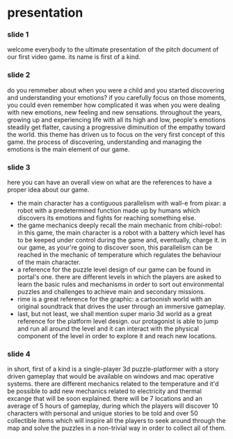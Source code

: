 # presentation

### slide 1
welcome everybody to the ultimate presentation of the pitch document of our first video game. its name is first of a kind.

### slide 2
do you remmeber about when you were a child and you started discovering and understanding your emotions?
if you carefully focus on those moments, you could even remember how complicated it was when you were dealing with new emotions, new feeling and new sensations.
throughout the years, growing up and experiencing life with all its high and low, people's emotions steadily get flatter, causing a progressive diminuition of
the empathy toward the world. this theme has driven us to focus on the very first concept of this game.
the process of discovering, understanding and managing the emotions is the main element of our game.

### slide 3
here you can have an overall view on what are the references to have a proper idea about our game.

- the main character has a contiguous parallelism with wall-e from pixar: a robot with a predetermined function made up by humans which discovers its emotions and fights for reaching something else.
- the game mechanics deeply recall the main mechanic from chibi-robo!: in this game, the main character is a robot with a battery which level has to be keeped under control during the game and,
eventually, charge it. in our game, as your're going to discover soon, this parallelism can be reached in the mechanic of temperature which regulates the behaviour of the main character.
- a reference for the puzzle level design of our game can be found in portal's one. there are different levels in which the players are asked to learn the basic rules and mechanisms in order
to sort out environmental puzzles and challenges to achieve main and secondary missions.
- rime is a great reference for the graphic: a cartoonish world with an original soundtrack that drives the user through an immersive gameplay.
- last, but not least, we shall mention super mario 3d world as a great reference for the platform level design. our protagonist is able to jump and run all around the level and it can interact with the
physical component of the level in order to explore it and reach new locations.

### slide 4
in short, first of a kind is a single-player 3d puzzle-platformer with a story driven gameplay that would be available on windows and mac operative systems. there are different mechanics related to the temperature
and it'd be possible to add new mechanics related to electricity and thermal excange that will be soon explained.
there will be 7 locations and an average of 5 hours of gameplay, during which the players will discover 10 characters with personal and unique stories to be told and over 50 collectible items which will
inspire all the players to seek around through the map and solve the puzzles in a non-trivial way in order to collect all of them.
